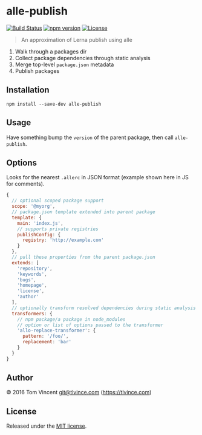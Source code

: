 # alle-publish

[![Build Status][travis-image]][travis-url]
[![npm version][npm-image]][npm-url]
[![License][license-image]][license-url]

[travis-url]: https://travis-ci.org/tlvince/alle-publish
[travis-image]: https://img.shields.io/travis/tlvince/alle-publish.svg
[npm-url]: https://www.npmjs.com/package/alle-publish
[npm-image]: https://img.shields.io/npm/v/alle-publish.svg
[license-url]: https://opensource.org/licenses/MIT
[license-image]: https://img.shields.io/npm/l/alle-publish.svg

> An approximation of Lerna publish using alle

1. Walk through a packages dir
2. Collect package dependencies through static analysis
3. Merge top-level `package.json` metadata
4. Publish packages

## Installation

```shell
npm install --save-dev alle-publish
```

## Usage

Have something bump the `version` of the parent package, then call
`alle-publish`.

## Options

Looks for the nearest `.allerc` in JSON format (example shown here in JS for
comments).

```js
{
  // optional scoped package support
  scope: '@myorg',
  // package.json template extended into parent package
  template: {
    main: 'index.js',
    // supports private registries
    publishConfig: {
      registry: 'http://example.com'
    }
  },
  // pull these properties from the parent package.json
  extends: [
    'repository',
    'keywords',
    'bugs',
    'homepage',
    'license',
    'author'
  ],
  // optionally transform resolved dependencies during static analysis
  transformers: {
    // npm package/a package in node_modules
    // option or list of options passed to the transformer
    'allo-replace-transformer': {
      pattern: '/foo/',
      replacement: 'bar'
    }
  }
}
```

## Author

© 2016 Tom Vincent <git@tlvince.com> (https://tlvince.com)

## License

Released under the [MIT license](http://tlvince.mit-license.org).
